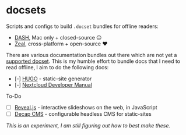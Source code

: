 docsets
=======

Scripts and configs to build `.docset` bundles for offline readers:

- [DASH](https://kapeli.com/dash), Mac only + closed-source ☹️
- [Zeal](https://zealdocs.org), cross-platform + open-source ❤️

There are various documentation bundles out there which are not yet a [supported
docset](https://kapeli.com/dash#docsets). This is my humble effort to bundle
docs that I need to read offline, I aim to do the following docs:

- [-] [HUGO](https://gohugo.io/documentation/) - static-site generator
- [-] [Nextcloud Developer Manual](https://docs.nextcloud.com/server/latest/developer_manual/)

To-Do

- [ ] [Reveal.js](https://revealjs.com) - interactive slideshows on the web, in JavaScript
- [ ] [Decap CMS](https://www.decapcms.org) - configurable headless CMS for static-sites

*This is an experiment, I am still figuring out how to best make these.*
